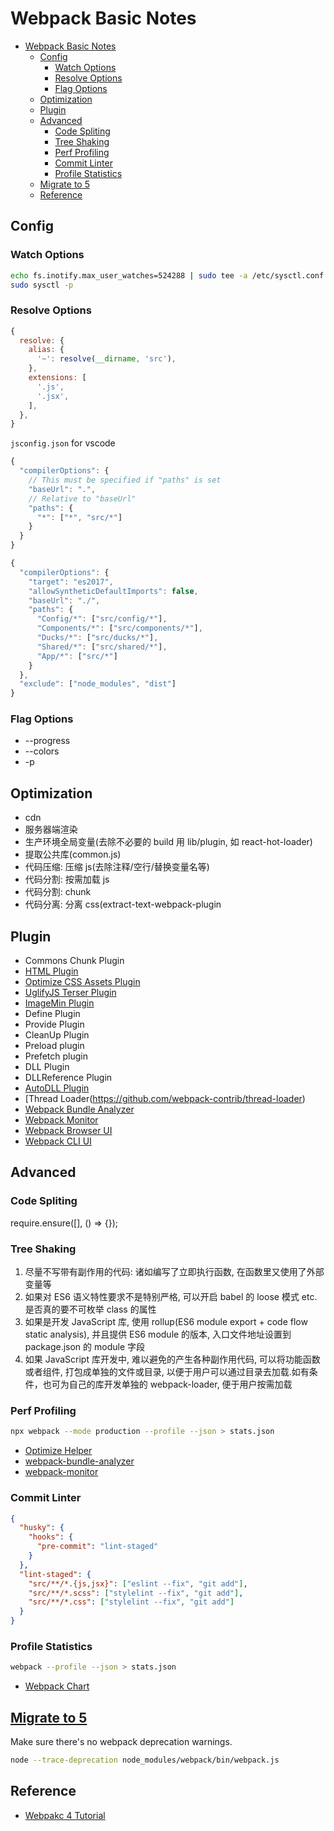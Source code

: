 # Webpack Basic Notes

<!-- TOC -->

- [Webpack Basic Notes](#webpack-basic-notes)
  - [Config](#config)
    - [Watch Options](#watch-options)
    - [Resolve Options](#resolve-options)
    - [Flag Options](#flag-options)
  - [Optimization](#optimization)
  - [Plugin](#plugin)
  - [Advanced](#advanced)
    - [Code Spliting](#code-spliting)
    - [Tree Shaking](#tree-shaking)
    - [Perf Profiling](#perf-profiling)
    - [Commit Linter](#commit-linter)
    - [Profile Statistics](#profile-statistics)
  - [Migrate to 5](#migrate-to-5)
  - [Reference](#reference)

<!-- /TOC -->

## Config

### Watch Options

```bash
echo fs.inotify.max_user_watches=524288 | sudo tee -a /etc/sysctl.conf
sudo sysctl -p
```

### Resolve Options

```js
{
  resolve: {
    alias: {
      '~': resolve(__dirname, 'src'),
    },
    extensions: [
      '.js',
      '.jsx',
    ],
  },
}
```

`jsconfig.json` for vscode

```js
{
  "compilerOptions": {
    // This must be specified if "paths" is set
    "baseUrl": ".",
    // Relative to "baseUrl"
    "paths": {
      "*": ["*", "src/*"]
    }
  }
}

{
  "compilerOptions": {
    "target": "es2017",
    "allowSyntheticDefaultImports": false,
    "baseUrl": "./",
    "paths": {
      "Config/*": ["src/config/*"],
      "Components/*": ["src/components/*"],
      "Ducks/*": ["src/ducks/*"],
      "Shared/*": ["src/shared/*"],
      "App/*": ["src/*"]
    }
  },
  "exclude": ["node_modules", "dist"]
}
```

### Flag Options

- --progress
- --colors
- -p

## Optimization

- cdn
- 服务器端渲染
- 生产环境全局变量(去除不必要的 build 用 lib/plugin, 如 react-hot-loader)
- 提取公共库(common.js)
- 代码压缩: 压缩 js(去除注释/空行/替换变量名等)
- 代码分割: 按需加载 js
- 代码分割: chunk
- 代码分离: 分离 css(extract-text-webpack-plugin

## Plugin

- Commons Chunk Plugin
- [HTML Plugin](https://github.com/jantimon/html-webpack-plugin)
- [Optimize CSS Assets Plugin](https://github.com/NMFR/optimize-css-assets-webpack-plugin)
- [UglifyJS Terser Plugin](https://github.com/webpack-contrib/terser-webpack-plugin)
- [ImageMin Plugin](https://github.com/Klathmon/imagemin-webpack-plugin)
- Define Plugin
- Provide Plugin
- CleanUp Plugin
- Preload plugin
- Prefetch plugin
- DLL Plugin
- DLLReference Plugin
- [AutoDLL Plugin](https://github.com/asfktz/autodll-webpack-plugin)
- [Thread Loader(https://github.com/webpack-contrib/thread-loader)
- [Webpack Bundle Analyzer](https://github.com/webpack-contrib/webpack-bundle-analyzer)
- [Webpack Monitor](https://github.com/webpackmonitor/webpackmonitor)
- [Webpack Browser UI](https://github.com/zouhir/jarvis)
- [Webpack CLI UI](https://github.com/unjs/webpackbar)

## Advanced

### Code Spliting

require.ensure([], () => {});

### Tree Shaking

1. 尽量不写带有副作用的代码: 诸如编写了立即执行函数, 在函数里又使用了外部变量等
2. 如果对 ES6 语义特性要求不是特别严格, 可以开启 babel 的 loose 模式 etc. 是否真的要不可枚举 class 的属性
3. 如果是开发 JavaScript 库, 使用 rollup(ES6 module export + code flow static analysis),
   并且提供 ES6 module 的版本, 入口文件地址设置到 package.json 的 module 字段
4. 如果 JavaScript 库开发中, 难以避免的产生各种副作用代码, 可以将功能函数或者组件, 打包成单独的文件或目录,
   以便于用户可以通过目录去加载.如有条件，也可为自己的库开发单独的 webpack-loader, 便于用户按需加载

### Perf Profiling

```bash
npx webpack --mode production --profile --json > stats.json
```

- [Optimize Helper](https://webpack.jakoblind.no/optimize/)
- [webpack-bundle-analyzer](https://github.com/webpack-contrib/webpack-bundle-analyzer)
- [webpack-monitor](https://github.com/webpackmonitor/webpackmonitor)

### Commit Linter

```json
{
  "husky": {
    "hooks": {
      "pre-commit": "lint-staged"
    }
  },
  "lint-staged": {
    "src/**/*.{js,jsx}": ["eslint --fix", "git add"],
    "src/**/*.scss": ["stylelint --fix", "git add"],
    "src/**/*.css": ["stylelint --fix", "git add"]
  }
}
```

### Profile Statistics

```bash
webpack --profile --json > stats.json
```

- [Webpack Chart](https://github.com/alexkuz/webpack-chart)

## [Migrate to 5](https://webpack.js.org/migrate/5/)

Make sure there's no webpack deprecation warnings.

```bash
node --trace-deprecation node_modules/webpack/bin/webpack.js
```

## Reference

- [Webpakc 4 Tutorial](https://nystudio107.com/blog/an-annotated-webpack-4-config-for-frontend-web-development)
